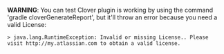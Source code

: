 __WARNING__: You can test Clover plugin is working by using the command 'gradle cloverGenerateReport', but it'll throw an error because you need a valid License:
```
> java.lang.RuntimeException: Invalid or missing License.. Please visit http://my.atlassian.com to obtain a valid license.
```